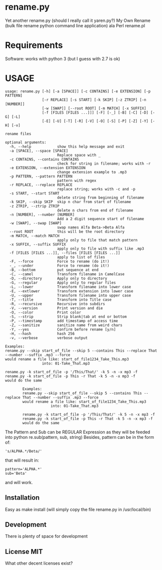 # rename.py
Yet another rename.py (should I really call it yaren.py?)
My Own Rename (bulk file rename python command line application) ala Perl rename.pl 

# Requirements
Software: works with python 3 (but I guess with 2.7 is ok)

# USAGE
    usage: rename.py [-h] [-a [SPACE]] [-c CONTAINS] [-e EXTENSION] [-p PATTERN]
                     [-r REPLACE] [-s START] [-k SKIP] [-z ZTRIP] [-n [NUMBER]]
                     [-w [SWAP]] [--root ROOT] [-m MATCH] [-x SUFFIX]
                     [-f [FILES [FILES ...]]] [-F] [-_] [-B] [-C] [-D] [-G] [-L]
                     [-E] [-U] [-T] [-R] [-V] [-O] [-S] [-P] [-Z] [-Y] [-H] [-v]

    rename files

    optional arguments:
      -h, --help            show this help message and exit
      -a [SPACE], --space [SPACE]
                            Replace space with _
      -c CONTAINS, --contains CONTAINS
                            check for string in filename; works with -r
      -e EXTENSION, --extension EXTENSION
                            change extension example to .mp3
      -p PATTERN, --pattern PATTERN
                            pattern with regex
      -r REPLACE, --replace REPLACE
                            replace string; works with -c and -p
      -s START, --start START
                            delete string from beginning of filename
      -k SKIP, --skip SKIP  skip n char from start of filename
      -z ZTRIP, --ztrip ZTRIP
                            delete n chars from end of filename
      -n [NUMBER], --number [NUMBER]
                            Add a 2 digit sequence start of filename
      -w [SWAP], --swap [SWAP]
                            swap names Alfa Beta->Beta Alfa
      --root ROOT           this will be the root directory
      -m MATCH, --match MATCH
                            apply only to file that match pattern
      -x SUFFIX, --suffix SUFFIX
                            apply only to file with suffix like .mp3
      -f [FILES [FILES ...]], --files [FILES [FILES ...]]
                            apply to list of files
      -F, --force           Force to rename (do it!)
      -_, --under           Force to rename (do it!)
      -B, --bottom          put sequence at end
      -C, --camel           Transform filename in CamelCase
      -D, --directory       Apply only to directory
      -G, --regular         Apply only to regular files
      -L, --lower           Transform filename into lower case
      -E, --extlower        Transform extension into lower case
      -U, --upper           Transform filename into upper case
      -T, --title           Transform into Title case
      -R, --recursive       Recursive into subdirs
      -V, --version         Print version and die
      -O, --color           Print color
      -S, --strip           Strip blank|tab at end or bottom
      -P, --timestamp       add timestamp of access time
      -Z, --sanitize        sanitize name from weird chars
      -Y, --yes             Confirm before rename [y/n]
      -H, --hash            hash 256
      -v, --verbose         verbose output

	Examples:
	rename.py --skip start_of_file --skip 5 --contains This --replace That --number --suffix .mp3 --force
	would rename a file like: start_of_file1234_Take_This.mp3
                     into: 01-Take_That.mp3

	rename.py -k start_of_file -p '/This/That/' -k 5 -n -x mp3 -f
	rename.py -k start_of_file -p This -r That -k 5 -n -x mp3 -f
	would do the same
 
            Examples:
            rename.py --skip start_of_file --skip 5 --contains This --replace That --number --suffix .mp3 --force
            would rename a file like: start_of_file1234_Take_This.mp3
                         into: 01-Take_That.mp3

            rename.py -k start_of_file -p '/This/That/' -k 5 -n -x mp3 -f
            rename.py -k start_of_file -p This -r That -k 5 -n -x mp3 -f
            would do the same
     
The Pattern and Sub can be REGULAR Expression as they will be feeded into python re.sub(pattern, sub, string)
Besides, pattern can be in the form of:

    's/ALPHA.*/Beta/' 

that will result in: 

    pattern='ALPHA.*' 
    sub='Beta'
and will work.

## Installation

Easy as make install
(will simply copy the file rename.py in /usr/local/bin)


## Development
There is plenty of space for development

## License MIT
What other decent licenses exist?
